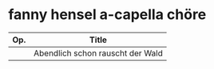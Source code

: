 # fanny hensel a-capella chöre

| Op. | Title                            |
|-----|----------------------------------|
|     | Abendlich schon rauscht der Wald |